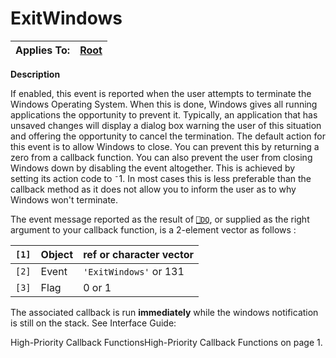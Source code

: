 




<h1 class="heading"><span class="name">ExitWindows</span></h1>

| Applies To: | [Root](../a-z/root.md) |
| --- | ---  |


**Description**


If enabled, this event is reported when the user attempts to terminate the Windows Operating System. When this is done, Windows gives all running applications the opportunity to prevent it. Typically, an application that has unsaved changes will display a dialog box warning the user of this situation and offering the opportunity to cancel the termination. The default action for this event is to allow Windows to close. You can prevent this by returning a zero from a callback function. You can also prevent the user from closing Windows down by disabling the event altogether. This is achieved by setting its action code to `¯`1. In most cases this is less preferable than the callback method as it does not allow you to inform the user as to why Windows won't terminate.


The event message reported as the result of [`⎕DQ`](../../Language/System%20Functions/dq.htm), or supplied as the right argument to your callback function, is a 2-element vector as follows :


| `[1]` | Object | ref or character vector |
| --- | --- | ---  |
| `[2]` | Event | `'ExitWindows'` or 131 |
| `[3]` | Flag | 0 or 1 |



The associated callback is run **immediately** while the windows notification is still on the stack. See 
Interface Guide: 

High-Priority Callback FunctionsHigh-Priority Callback Functions on page 1.


